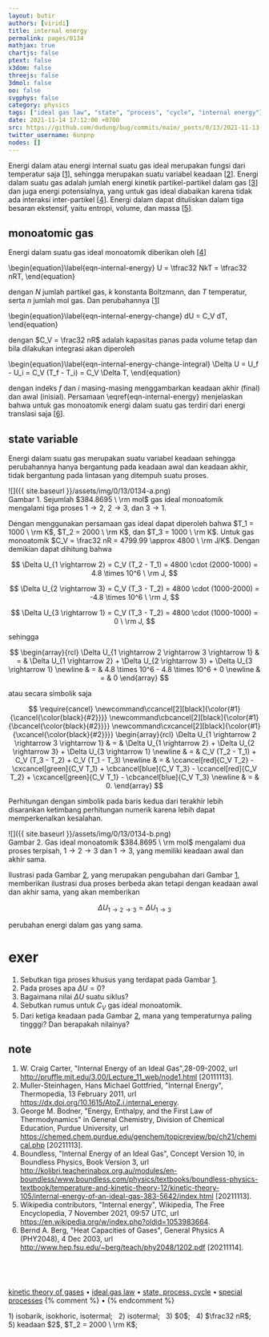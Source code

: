 ```yaml
---
layout: butir
authors: [viridi]
title: internal energy
permalink: pages/0134
mathjax: true
chartjs: false
ptext: false
x3dom: false
threejs: false
3dmol: false
oo: false
svgphys: false
category: physics
tags: ["ideal gas law", "state", "process", "cycle", "internal energy"]
date: 2021-11-14 17:12:00 +0700
src: https://github.com/dudung/bug/commits/main/_posts/0/13/2021-11-13-internal-energy.md
twitter_username: 6unpnp
nodes: []
---
```

Energi dalam atau energi internal suatu gas ideal merupakan fungsi dari temperatur saja [[1](#r01)], sehingga merupakan suatu variabel keadaan [[2](#r02)]. Energi dalam suatu gas adalah jumlah energi kinetik partikel-partikel dalam gas [[3](#r03)] dan juga energi potensialnya, yang untuk gas ideal diabaikan karena tidak ada interaksi inter-partikel [[4](#r04)]. Energi dalam dapat dituliskan dalam tiga besaran ekstensif, yaitu entropi, volume, dan massa [[5](#r05)].


## monoatomic gas
Energi dalam suatu gas ideal monoatomik diberikan oleh [[4](#r04)]

\begin{equation}\label{eqn-internal-energy}
U = \tfrac32 NkT = \tfrac32 nRT,
\end{equation}

dengan $N$ jumlah partikel gas, $k$ konstanta Boltzmann, dan $T$ temperatur, serta $n$ jumlah mol gas. Dan perubahannya [[1](#r01)]

\begin{equation}\label{eqn-internal-energy-change}
dU = C_V dT,
\end{equation}

dengan $C_V = \frac32 nR$ adalah kapasitas panas pada volume tetap dan bila dilakukan integrasi akan diperoleh

\begin{equation}\label{eqn-internal-energy-change-integral}
\Delta U = U_f - U_i = C_V (T_f - T_i) = C_V \Delta T,
\end{equation}

dengan indeks $f$ dan $i$ masing-masing menggambarkan keadaan akhir (final) dan awal (inisial). Persamaan \eqref{eqn-internal-energy} menjelaskan bahwa untuk gas monoatomik energi dalam suatu gas terdiri dari energi translasi saja [[6](#r06)].


## state variable
Energi dalam suatu gas merupakan suatu variabel keadaan sehingga perubahannya hanya bergantung pada keadaan awal dan keadaan akhir, tidak bergantung pada lintasan yang ditempuh suatu proses.

![]({{ site.baseurl }}/assets/img/0/13/0134-a.png) \
Gambar <a name="fig1">1</a>. Sejumlah $384.8695 \ \rm mol$ gas ideal monoatomik mengalami tiga proses $1 \rightarrow 2$, $2 \rightarrow 3$, dan $3 \rightarrow 1$.

Dengan menggunakan persamaan gas ideal dapat diperoleh bahwa $T_1 = 1000 \ \rm K$, $T_2 = 2000 \ \rm K$, dan $T_3 = 1000 \ \rm K$. Untuk gas monoatomik $C_V = \frac32 nR = 4799.99 \approx 4800 \ \rm J/K$. Dengan demikian dapat dihitung bahwa

$$
\Delta U_{1 \rightarrow 2} = C_V (T_2 - T_1) = 4800 \cdot (2000-1000) = 4.8 \times 10^6 \ \rm J,
$$

$$
\Delta U_{2 \rightarrow 3} = C_V (T_3 - T_2) = 4800 \cdot (1000-2000) = -4.8 \times 10^6 \ \rm J,
$$

$$
\Delta U_{3 \rightarrow 1} = C_V (T_3 - T_2) = 4800 \cdot (1000-1000) = 0 \ \rm J,
$$

sehingga

$$
\begin{array}{rcl}
\Delta U_{1 \rightarrow 2 \rightarrow 3 \rightarrow 1} & = & \Delta U_{1 \rightarrow 2} + \Delta U_{2 \rightarrow 3} + \Delta U_{3 \rightarrow 1} \newline
& = & 4.8 \times 10^6 - 4.8 \times 10^6 + 0 \newline
& = & 0
\end{array}
$$

atau secara simbolik saja

$$
\require{cancel}
\newcommand\ccancel[2][black]{\color{#1}{\cancel{\color{black}{#2}}}}
\newcommand\cbcancel[2][black]{\color{#1}{\bcancel{\color{black}{#2}}}}
\newcommand\cxcancel[2][black]{\color{#1}{\xcancel{\color{black}{#2}}}}
\begin{array}{rcl}
\Delta U_{1 \rightarrow 2 \rightarrow 3 \rightarrow 1} & = & \Delta U_{1 \rightarrow 2} + \Delta U_{2 \rightarrow 3} + \Delta U_{3 \rightarrow 1} \newline
& = & C_V (T_2 - T_1) + C_V (T_3 - T_2) + C_V (T_1 - T_3) \newline
& = & \ccancel[red]{C_V T_2} - \cxcancel[green]{C_V T_1} + \cbcancel[blue]{C_V T_3} - \ccancel[red]{C_V T_2} + \cxcancel[green]{C_V T_1} - \cbcancel[blue]{C_V T_3} \newline
& = & 0.
\end{array}
$$

Perhitungan dengan simbolik pada baris kedua dari terakhir lebih disarankan ketimbang perhitungan numerik karena lebih dapat memperkenalkan kesalahan.

![]({{ site.baseurl }}/assets/img/0/13/0134-b.png) \
Gambar <a name="fig2">2</a>. Gas ideal monoatomik $384.8695 \ \rm mol$ mengalami dua proses terpisah, $1 \rightarrow 2 \rightarrow 3$ dan $1 \rightarrow 3$, yang memiliki keadaan awal dan akhir sama.

Ilustrasi pada Gambar [2](#fig2), yang merupakan pengubahan dari Gambar [1](#fig1), memberikan ilustrasi dua proses berbeda akan tetapi dengan keadaan awal dan akhir sama, yang akan memberikan

$$
\Delta U_{1 \rightarrow 2 \rightarrow 3} = \Delta U_{1 \rightarrow 3}
$$

perubahan energi dalam gas yang sama.


# exer
1. Sebutkan tiga proses khusus yang terdapat pada Gambar [1](#fig1).
2. Pada proses apa $\Delta U = 0$?
3. Bagaimana nilai $\Delta U$ suatu siklus?
4. Sebutkan rumus untuk $C_V$ gas ideal monoatomik.
5. Dari ketiga keadaan pada Gambar [2](#fig2), mana yang temperaturnya paling tingggi? Dan berapakah nilainya?


## note
1. <a name="r01"></a>W. Craig Carter, "Internal Energy of an Ideal Gas",28-09-2002, url <http://pruffle.mit.edu/3.00/Lecture_11_web/node1.html> [20111113].
2. <a name="r02"></a>Muller-Steinhagen, Hans Michael Gottfried, "Internal Energy", Thermopedia, 13 February 2011, url <https://dx.doi.org/10.1615/AtoZ.i.internal_energy>.
3. <a name="r03"></a>George M. Bodner, "Energy, Enthalpy, and the First Law of Thermodynamics" in General Chemistry, Division of Chemical Education, Purdue University, url <https://chemed.chem.purdue.edu/genchem/topicreview/bp/ch21/chemical.php> [20211113].
4. <a name="r04"></a>Boundless, "Internal Energy of an Ideal Gas", Concept Version 10, in Boundless Physics, Book Version 3, url <http://kolibri.teacherinabox.org.au/modules/en-boundless/www.boundless.com/physics/textbooks/boundless-physics-textbook/temperature-and-kinetic-theory-12/kinetic-theory-105/internal-energy-of-an-ideal-gas-383-5642/index.html> [20211113].
5. <a name="r05"></a>Wikipedia contributors, "Internal energy", Wikipedia, The Free Encyclopedia, 7 November 2021, 09:57 UTC, url <https://en.wikipedia.org/w/index.php?oldid=1053983664>.
6. <a name="r06"></a>Bernd A. Berg, "Heat Capacities of Gases", General Physics A (PHY2048), 4 Dec 2003, url <http://www.hep.fsu.edu/~berg/teach/phy2048/1202.pdf> [20211114].


## &nbsp;
[kinetic theory of gases](0130.html) &bull; [ideal gas law](0131.html)  &bull; [state, process, cycle](0132.html) &bull; [special processes](0133.html)
{% comment %} []() &bull; []() {% endcomment %}


<ans>
1) isobarik, isokhoric, isotermal; &nbsp;
2) isotermal; &nbsp;
3) $0$; &nbsp;
4) $\frac32 nR$; &nbsp;
5) keadaan $2$, $T_2 = 2000 \ \rm K$; &nbsp;
</ans>
